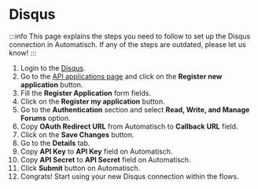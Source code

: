 # Disqus

:::info
This page explains the steps you need to follow to set up the Disqus
connection in Automatisch. If any of the steps are outdated, please let us know!
:::

1. Login to the [Disqus](https://disqus.com/).
2. Go to the [API applications page](https://disqus.com/api/applications/) and click on the **Register new application** button.
3. Fill the **Register Application** form fields.
4. Click on the **Register my application** button.
5. Go to the **Authentication** section and select **Read, Write, and Manage Forums** option.
6. Copy **OAuth Redirect URL** from Automatisch to **Callback URL** field.
7. Click on the **Save Changes** button.
8. Go to the **Details** tab.
9. Copy **API Key** to **API Key** field on Automatisch.
10. Copy **API Secret** to **API Secret** field on Automatisch.
11. Click **Submit** button on Automatisch.
12. Congrats! Start using your new Disqus connection within the flows.

